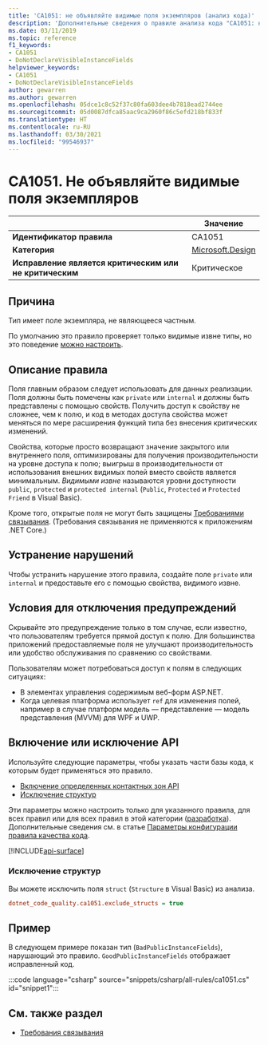 ```yaml
---
title: 'CA1051: не объявляйте видимые поля экземпляров (анализ кода)'
description: 'Дополнительные сведения о правиле анализа кода "CA1051: не объявляйте видимые поля экземпляров"'
ms.date: 03/11/2019
ms.topic: reference
f1_keywords:
- CA1051
- DoNotDeclareVisibleInstanceFields
helpviewer_keywords:
- CA1051
- DoNotDeclareVisibleInstanceFields
author: gewarren
ms.author: gewarren
ms.openlocfilehash: 05dce1c8c52f37c80fa603dee4b7818ead2744ee
ms.sourcegitcommit: 05d0087dfca85aac9ca2960f86c5efd218bf833f
ms.translationtype: HT
ms.contentlocale: ru-RU
ms.lasthandoff: 03/30/2021
ms.locfileid: "99546937"
---
```

# <a name="ca1051-do-not-declare-visible-instance-fields"></a>CA1051. Не объявляйте видимые поля экземпляров

| | Значение |
|-|-|
| **Идентификатор правила** |CA1051|
| **Категория** |[Microsoft.Design](design-warnings.md)|
| **Исправление является критическим или не критическим** |Критическое|

## <a name="cause"></a>Причина

Тип имеет поле экземпляра, не являющееся частным.

По умолчанию это правило проверяет только видимые извне типы, но это поведение [можно настроить](#include-or-exclude-apis).

## <a name="rule-description"></a>Описание правила

Поля главным образом следует использовать для данных реализации. Поля должны быть помечены как `private` или `internal` и должны быть представлены с помощью свойств. Получить доступ к свойству не сложнее, чем к полю, и код в методах доступа свойства может меняться по мере расширения функций типа без внесения критических изменений.

Свойства, которые просто возвращают значение закрытого или внутреннего поля, оптимизированы для получения производительности на уровне доступа к полю; выигрыш в производительности от использования внешних видимых полей вместо свойств является минимальным. *Видимыми извне* называются уровни доступности `public`, `protected` и `protected internal` (`Public`, `Protected` и `Protected Friend` в Visual Basic).

Кроме того, открытые поля не могут быть защищены [Требованиями связывания](../../../framework/misc/link-demands.md). (Требования связывания не применяются к приложениям .NET Core.)

## <a name="how-to-fix-violations"></a>Устранение нарушений

Чтобы устранить нарушение этого правила, создайте поле `private` или `internal` и предоставьте его с помощью свойства, видимого извне.

## <a name="when-to-suppress-warnings"></a>Условия для отключения предупреждений

Скрывайте это предупреждение только в том случае, если известно, что пользователям требуется прямой доступ к полю. Для большинства приложений предоставляемые поля не улучшают производительность или удобство обслуживания по сравнению со свойствами.

Пользователям может потребоваться доступ к полям в следующих ситуациях:

- В элементах управления содержимым веб-форм ASP.NET.
- Когда целевая платформа использует `ref` для изменения полей, например в случае платформ модель — представление — модель представления (MVVM) для WPF и UWP.

## <a name="include-or-exclude-apis"></a>Включение или исключение API

Используйте следующие параметры, чтобы указать части базы кода, к которым будет применяться это правило.

- [Включение определенных контактных зон API](#include-specific-api-surfaces)
- [Исключение структур](#exclude-structs)

Эти параметры можно настроить только для указанного правила, для всех правил или для всех правил в этой категории ([разработка](design-warnings.md)). Дополнительные сведения см. в статье [Параметры конфигурации правила качества кода](../code-quality-rule-options.md).

[!INCLUDE[api-surface](~/includes/code-analysis/api-surface.md)]

### <a name="exclude-structs"></a>Исключение структур

Вы можете исключить поля `struct` (`Structure` в Visual Basic) из анализа.

```ini
dotnet_code_quality.ca1051.exclude_structs = true
```

## <a name="example"></a>Пример

В следующем примере показан тип (`BadPublicInstanceFields`), нарушающий это правило. `GoodPublicInstanceFields` отображает исправленный код.

:::code language="csharp" source="snippets/csharp/all-rules/ca1051.cs" id="snippet1":::

## <a name="see-also"></a>См. также раздел

- [Требования связывания](../../../framework/misc/link-demands.md)

